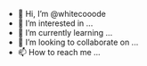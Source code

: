 - 👋 Hi, I’m @whitecooode
- 👀 I’m interested in ...
- 🌱 I’m currently learning ...
- 💞️ I’m looking to collaborate on ...
- 📫 How to reach me ...

<!---
whitecooode/whitecooode is a ✨ special ✨ repository because its `README.md` (this file) appears on your GitHub profile.
You can click the Preview link to take a look at your changes.
--->
